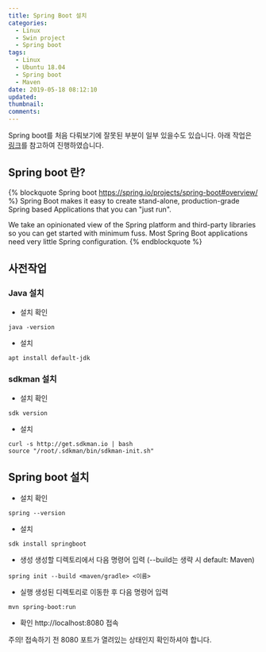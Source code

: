 ```yaml
---
title: Spring Boot 설치
categories:
  - Linux
  - Swin project
  - Spring boot
tags:
  - Linux
  - Ubuntu 18.04
  - Spring boot
  - Maven
date: 2019-05-18 08:12:10
updated:
thumbnail:
comments:
---
```


Spring boot를 처음 다뤄보기에 잘못된 부분이 일부 있을수도 있습니다. 아래 작업은 [링크](https://docs.spring.io/spring-boot/docs/current/reference/html/getting-started-installing-spring-boot.html)를 참고하여 진행하였습니다.
 
 
 
## Spring boot 란?

{% blockquote Spring boot https://spring.io/projects/spring-boot#overview/ %}
Spring Boot makes it easy to create stand-alone, production-grade Spring based Applications that you can "just run".

We take an opinionated view of the Spring platform and third-party libraries so you can get started with minimum fuss. Most Spring Boot applications need very little Spring configuration.
{% endblockquote %}
 
 
 
## 사전작업

### Java 설치

- 설치 확인
```
java -version
```

- 설치
```
apt install default-jdk
```

### sdkman 설치

- 설치 확인
```
sdk version
```

- 설치
```
curl -s http://get.sdkman.io | bash
source "/root/.sdkman/bin/sdkman-init.sh"
```

## Spring boot 설치

- 설치 확인
```
spring --version
```

- 설치
```
sdk install springboot
```

- 생성
생성할 디렉토리에서 다음 명령어 입력
(--build는 생략 시 default: Maven)
```
spring init --build <maven/gradle> <이름>
```

- 실행
생성된 디렉토리로 이동한 후 다음 명령어 입력
```
mvn spring-boot:run
```

- 확인
http://localhost:8080 접속

주의! 접속하기 전 8080 포트가 열려있는 상태인지 확인하셔야 합니다.
